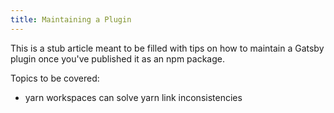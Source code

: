 ```yaml
---
title: Maintaining a Plugin
---
```


This is a stub article meant to be filled with tips on how to maintain a Gatsby plugin once you've published it as an npm package.

Topics to be covered:

- yarn workspaces can solve yarn link inconsistencies
